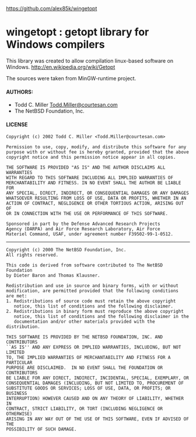 https://github.com/alex85k/wingetopt

# wingetopt : getopt library for Windows compilers


This library was created to allow compilation linux-based software on Windows.
http://en.wikipedia.org/wiki/Getopt

The sources were taken from MinGW-runtime project.

#### AUTHORS:

* Todd C. Miller <Todd.Miller@courtesan.com>
* The NetBSD Foundation, Inc.

#### LICENSE

    Copyright (c) 2002 Todd C. Miller <Todd.Miller@courtesan.com>
    
    Permission to use, copy, modify, and distribute this software for any
    purpose with or without fee is hereby granted, provided that the above
    copyright notice and this permission notice appear in all copies.
    
    THE SOFTWARE IS PROVIDED "AS IS" AND THE AUTHOR DISCLAIMS ALL WARRANTIES
    WITH REGARD TO THIS SOFTWARE INCLUDING ALL IMPLIED WARRANTIES OF
    MERCHANTABILITY AND FITNESS. IN NO EVENT SHALL THE AUTHOR BE LIABLE FOR
    ANY SPECIAL, DIRECT, INDIRECT, OR CONSEQUENTIAL DAMAGES OR ANY DAMAGES
    WHATSOEVER RESULTING FROM LOSS OF USE, DATA OR PROFITS, WHETHER IN AN
    ACTION OF CONTRACT, NEGLIGENCE OR OTHER TORTIOUS ACTION, ARISING OUT OF
    OR IN CONNECTION WITH THE USE OR PERFORMANCE OF THIS SOFTWARE.
    
    Sponsored in part by the Defense Advanced Research Projects
    Agency (DARPA) and Air Force Research Laboratory, Air Force
    Materiel Command, USAF, under agreement number F39502-99-1-0512.

***

    Copyright (c) 2000 The NetBSD Foundation, Inc.
    All rights reserved.
    
    This code is derived from software contributed to The NetBSD Foundation
    by Dieter Baron and Thomas Klausner.
    
    Redistribution and use in source and binary forms, with or without
    modification, are permitted provided that the following conditions
    are met:
    1. Redistributions of source code must retain the above copyright
       notice, this list of conditions and the following disclaimer.
    2. Redistributions in binary form must reproduce the above copyright
       notice, this list of conditions and the following disclaimer in the
       documentation and/or other materials provided with the distribution.
    
    THIS SOFTWARE IS PROVIDED BY THE NETBSD FOUNDATION, INC. AND CONTRIBUTORS
    ``AS IS'' AND ANY EXPRESS OR IMPLIED WARRANTIES, INCLUDING, BUT NOT LIMITED
    TO, THE IMPLIED WARRANTIES OF MERCHANTABILITY AND FITNESS FOR A PARTICULAR
    PURPOSE ARE DISCLAIMED.  IN NO EVENT SHALL THE FOUNDATION OR CONTRIBUTORS
    BE LIABLE FOR ANY DIRECT, INDIRECT, INCIDENTAL, SPECIAL, EXEMPLARY, OR
    CONSEQUENTIAL DAMAGES (INCLUDING, BUT NOT LIMITED TO, PROCUREMENT OF
    SUBSTITUTE GOODS OR SERVICES; LOSS OF USE, DATA, OR PROFITS; OR BUSINESS
    INTERRUPTION) HOWEVER CAUSED AND ON ANY THEORY OF LIABILITY, WHETHER IN
    CONTRACT, STRICT LIABILITY, OR TORT (INCLUDING NEGLIGENCE OR OTHERWISE)
    ARISING IN ANY WAY OUT OF THE USE OF THIS SOFTWARE, EVEN IF ADVISED OF THE
    POSSIBILITY OF SUCH DAMAGE.
